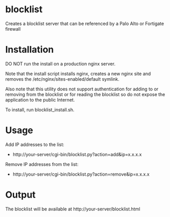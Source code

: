 # blocklist
Creates a blocklist server that can be referenced by a Palo Alto or Fortigate firewall

# Installation

DO NOT run the install on a production nginx server.

Note that the install script installs nginx, creates a new nginx site and removes the /etc/nginx/sites-enabled/default symlink.

Also note that this utility does not support authentication for adding to or removing from the blocklist or for reading the blocklist so do not expose the application to the public Internet.

To install, run blocklist_install.sh.

# Usage
Add IP addresses to the list:
  - http://your-server/cgi-bin/blocklist.py?action=add&ip=x.x.x.x

Remove IP addresses from the list:
  - http://your-server/cgi-bin/blocklist.py?action=remove&ip=x.x.x.x

# Output
The blocklist will be available at http://your-server/blocklist.html
